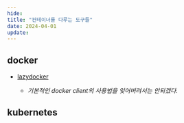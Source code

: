 ```yaml
---
hide:
title: "컨테이너를 다루는 도구들"
date: 2024-04-01
update:
---
```


## docker

- [lazydocker](https://github.com/jesseduffield/lazydocker)

  - _기본적인 docker client의 사용법을 잊어버려서는 안되겠다._

## kubernetes
